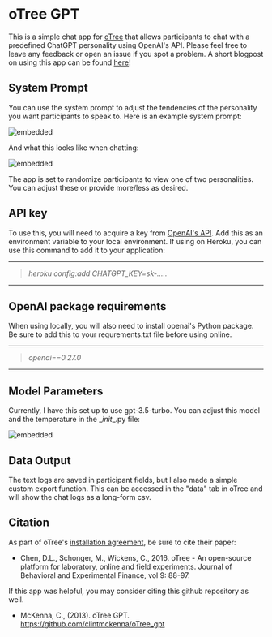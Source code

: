 # oTree GPT 

This is a simple chat app for [oTree](https://www.otree.org/) that allows participants to chat with a predefined ChatGPT personality using OpenAI's API. Please feel free to leave any feedback or open an issue if you spot a problem. A short blogpost on using this app can be found [here](https://clintmckenna.com/blog/2023-03-29/)!

## System Prompt 
You can use the system prompt to adjust the tendencies of the personality you want participants to speak to. Here is an example system prompt:

![embedded](https://clintmckenna.com/img/2023/2023-03-29/prompt_texas.png)

And what this looks like when chatting:

![embedded](https://clintmckenna.com/img/2023/2023-03-29/texas.png)

The app is set to randomize participants to view one of two personalities. You can adjust these or provide more/less as desired.

## API key
To use this, you will need to acquire a key from [OpenAI's API](https://openai.com/product). Add this as an environment variable to your local environment. If using on Heroku, you can use this command to add it to your application:

---
> <i>heroku config:add CHATGPT_KEY=sk-.....</i>
---

## OpenAI package requirements
When using locally, you will also need to install openai's Python package. Be sure to add this to your requrements.txt file before using online.

---
> <i>openai==0.27.0</i>
---

## Model Parameters
Currently, I have this set up to use gpt-3.5-turbo. You can adjust this model and the temperature in the \__init__.py file:

![embedded](https://clintmckenna.com/img/2023/2023-03-29/constants.png)

## Data Output
The text logs are saved in participant fields, but I also made a simple custom export function. This can be accessed in the "data" tab in oTree and will show the chat logs as a long-form csv.


## Citation
As part of oTree's [installation agreement](https://otree.readthedocs.io/en/master/install.html), be sure to cite their paper: 

- Chen, D.L., Schonger, M., Wickens, C., 2016. oTree - An open-source platform for laboratory, online and field experiments. Journal of Behavioral and Experimental Finance, vol 9: 88-97.

If this app was helpful, you may consider citing this github repository as well.

- McKenna, C., (2013). oTree GPT. https://github.com/clintmckenna/oTree_gpt

